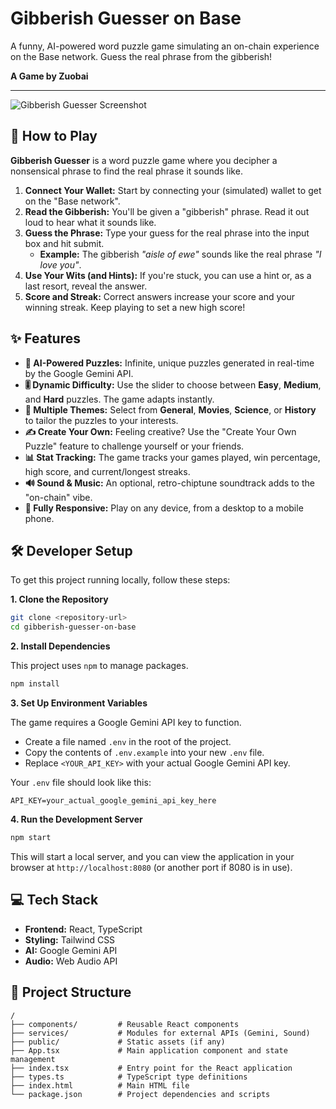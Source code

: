 
# Gibberish Guesser on Base

A funny, AI-powered word puzzle game simulating an on-chain experience on the Base network. Guess the real phrase from the gibberish!

**A Game by Zuobai**

---

![Gibberish Guesser Screenshot]([https://storage.googleapis.com/aistudio-hosting/generative-ai-app-builder/6a5f7e7d-7b24-4f1b-8b1b-88a9f24e9b73/gibberish-guesser-screenshot.png](https://i.postimg.cc/s24sCyRq/Screenshot-2025-10-23-112616.png))

## 📖 How to Play

**Gibberish Guesser** is a word puzzle game where you decipher a nonsensical phrase to find the real phrase it sounds like.

1.  **Connect Your Wallet:** Start by connecting your (simulated) wallet to get on the "Base network".
2.  **Read the Gibberish:** You'll be given a "gibberish" phrase. Read it out loud to hear what it sounds like.
3.  **Guess the Phrase:** Type your guess for the real phrase into the input box and hit submit.
    *   **Example:** The gibberish _"aisle of ewe"_ sounds like the real phrase _"I love you"_.
4.  **Use Your Wits (and Hints):** If you're stuck, you can use a hint or, as a last resort, reveal the answer.
5.  **Score and Streak:** Correct answers increase your score and your winning streak. Keep playing to set a new high score!

## ✨ Features

*   **🧠 AI-Powered Puzzles:** Infinite, unique puzzles generated in real-time by the Google Gemini API.
*   **🎚️ Dynamic Difficulty:** Use the slider to choose between **Easy**, **Medium**, and **Hard** puzzles. The game adapts instantly.
*   **🎨 Multiple Themes:** Select from **General**, **Movies**, **Science**, or **History** to tailor the puzzles to your interests.
*   **✍️ Create Your Own:** Feeling creative? Use the "Create Your Own Puzzle" feature to challenge yourself or your friends.
*   **📊 Stat Tracking:** The game tracks your games played, win percentage, high score, and current/longest streaks.
*   **🔊 Sound & Music:** An optional, retro-chiptune soundtrack adds to the "on-chain" vibe.
*   **📱 Fully Responsive:** Play on any device, from a desktop to a mobile phone.

## 🛠️ Developer Setup

To get this project running locally, follow these steps:

**1. Clone the Repository**

```bash
git clone <repository-url>
cd gibberish-guesser-on-base
```

**2. Install Dependencies**

This project uses `npm` to manage packages.

```bash
npm install
```

**3. Set Up Environment Variables**

The game requires a Google Gemini API key to function.

*   Create a file named `.env` in the root of the project.
*   Copy the contents of `.env.example` into your new `.env` file.
*   Replace `<YOUR_API_KEY>` with your actual Google Gemini API key.

Your `.env` file should look like this:

```
API_KEY=your_actual_google_gemini_api_key_here
```

**4. Run the Development Server**

```bash
npm start
```

This will start a local server, and you can view the application in your browser at `http://localhost:8080` (or another port if 8080 is in use).

## 💻 Tech Stack

*   **Frontend:** React, TypeScript
*   **Styling:** Tailwind CSS
*   **AI:** Google Gemini API
*   **Audio:** Web Audio API

## 📂 Project Structure

```
/
├── components/         # Reusable React components
├── services/           # Modules for external APIs (Gemini, Sound)
├── public/             # Static assets (if any)
├── App.tsx             # Main application component and state management
├── index.tsx           # Entry point for the React application
├── types.ts            # TypeScript type definitions
├── index.html          # Main HTML file
└── package.json        # Project dependencies and scripts
```
